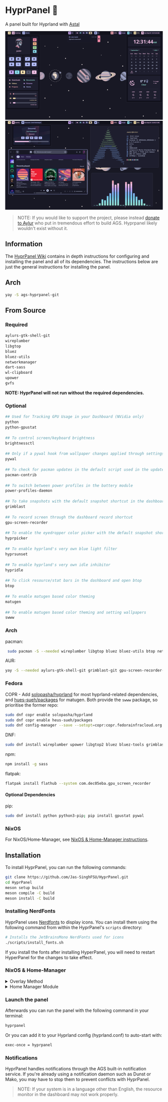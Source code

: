 # HyprPanel 🚀

A panel built for Hyprland with [Astal](https://github.com/Aylur/astal)

![HyprPanel1](./assets/hp1.png)
![HyprPanel2](./assets/hp2.png)

> NOTE: If you would like to support the project, please instead [donate to Aylur](https://ko-fi.com/aylur) who put in tremendous effort to build AGS. Hyprpanel likely wouldn't exist without it.

## Information

The [HyprPanel Wiki](https://hyprpanel.com/getting_started/installation.html) contains in depth instructions for configuring and installing the panel and all of its dependencies. The instructions below are just the general instructions for installing the panel.

## Arch

```bash
yay -S ags-hyprpanel-git
```

## From Source

### Required

```sh
aylurs-gtk-shell-git
wireplumber
libgtop
bluez
bluez-utils
networkmanager
dart-sass
wl-clipboard
upower
gvfs
```

**NOTE: HyprPanel will not run without the required dependencies.**

### Optional

```sh
## Used for Tracking GPU Usage in your Dashboard (NVidia only)
python
python-gpustat

## To control screen/keyboard brightness
brightnessctl

## Only if a pywal hook from wallpaper changes applied through settings is desired
pywal

## To check for pacman updates in the default script used in the updates module
pacman-contrib

## To switch between power profiles in the battery module
power-profiles-daemon

## To take snapshots with the default snapshot shortcut in the dashboard
grimblast

## To record screen through the dashboard record shortcut
gpu-screen-recorder

## To enable the eyedropper color picker with the default snapshot shortcut in the dashboard
hyprpicker

## To enable hyprland's very own blue light filter
hyprsunset

## To enable hyprland's very own idle inhibitor
hypridle

## To click resource/stat bars in the dashboard and open btop
btop

## To enable matugen based color theming
matugen

## To enable matugen based color theming and setting wallpapers
swww
```

### Arch

pacman:

```bash
 sudo pacman -S --needed wireplumber libgtop bluez bluez-utils btop networkmanager dart-sass wl-clipboard brightnessctl swww python upower pacman-contrib power-profiles-daemon gvfs
```

AUR:

```bash
yay -S --needed aylurs-gtk-shell-git grimblast-git gpu-screen-recorder-git hyprpicker matugen-bin python-gpustat hyprsunset-git hypridle-git
```

### Fedora

COPR - Add [solopasha/hyprland](https://copr.fedorainfracloud.org/coprs/solopasha/hyprland/) for most hyprland-related dependencies, and [hues-sueh/packages](https://copr.fedorainfracloud.org/coprs/heus-sueh/packages/) for matugen. Both provide the `swww` package, so prioritise the former repo:

```bash
sudo dnf copr enable solopasha/hyprland
sudo dnf copr enable heus-sueh/packages
sudo dnf config-manager --save --setopt=copr:copr.fedorainfracloud.org:heus-sueh:packages.priority=200
```

DNF:

```sh
sudo dnf install wireplumber upower libgtop2 bluez bluez-tools grimblast hyprpicker btop NetworkManager wl-clipboard swww brightnessctl gnome-bluetooth aylurs-gtk-shell power-profiles-daemon gvfs nodejs
```

npm:

```bash
npm install -g sass
```

flatpak:

```bash
flatpak install flathub --system com.dec05eba.gpu_screen_recorder
```

#### Optional Dependencies

pip:

```bash
sudo dnf install python python3-pip; pip install gpustat pywal
```

### NixOS

For NixOS/Home-Manager, see [NixOS & Home-Manager instructions](#nixos--home-manager).

## Installation

To install HyprPanel, you can run the following commands:

```bash
git clone https://github.com/Jas-SinghFSU/HyprPanel.git
cd HyprPanel
meson setup build
meson compile -C build
meson install -C build
```

### Installing NerdFonts

HyprPanel uses [Nerdfonts](https://www.nerdfonts.com/) to display icons. You can install them using the following command from within the HyprPanel's `scripts` directory:

```sh
# Installs the JetBrainsMono NerdFonts used for icons
./scripts/install_fonts.sh
```

If you install the fonts after installing HyperPanel, you will need to restart HyperPanel for the changes to take effect.

### NixOS & Home-Manager

<details>
<summary>Overlay Method</summary>
Alternatively, if you're using NixOS and/or Home-Manager, you can setup AGS using the provided Nix Flake. First, add the repository to your Flake's inputs, and enable the overlay.

```nix
# flake.nix

{
  inputs.hyprpanel.url = "github:Jas-SinghFSU/HyprPanel";
  # ...

  outputs = { self, nixpkgs, ... }@inputs:
  let
    # ...
	system = "x86_64-linux"; # change to whatever your system should be.
    pkgs = import nixpkgs {
	  inherit system;
	  # ...
	  overlays = [
        inputs.hyprpanel.overlay
	  ];
	};
  in {
    # ...
  }
}
```

Once you've set up the overlay, you can reference HyprPanel with `pkgs.hyprpanel` as if it were any other Nix package. This means you can reference it as a NixOS system/user package, a Home-Manager user package, or as a direct reference in your Hyprland configuration (if your configuration is managed by Home-Manager). The first three methods will add it to your `$PATH` (first globally, second two user-only), however the final will not.

```nix
# configuration.nix

# install it as a system package
environment.systemPackages = with pkgs; [
  # ...
  hyprpanel
  # ...
];

# or install it as a user package
users.users.<username>.packages = with pkgs; [
  # ...
  hyprpanel
  # ...
];


# home.nix

# install it as a user package with home-manager
home.packages = with pkgs; [
  # ...
  hyprpanel
  # ...
];

# or reference it directly in your Hyprland configuration
wayland.windowManager.hyprland.settings.exec-once = [
  "${pkgs.hyprpanel}/bin/hyprpanel"
];

```
</details>

<details>
<summary>Home Manager Module</summary>
If you want to configure HyprPanel with the Home Manager module, read this section instead.

First, as with the overlay method, add HyprPanel to your flake.
```nix
# flake.nix
{
  inputs = {
    hyprpanel.url = "github:jas-singhfsu/hyprpanel";
    # Good practice to ensure packages in HyprPanel
    # are the same version as your system packages.
    hyprpanel.inputs.nixpkgs.follows = "nixpkgs";
  };

  # ...
}
```

Then, import the Home Manager module and configure it as you wish.
Below is an example of some of the options that are available.
```nix
# *.nix
{ inputs, ... }:
{
  imports = [ inputs.hyprpanel.homeManagerModules.hyprpanel ];
  
  programs.hyprpanel = {

    # Enable the module.
    # Default: false
    enable = true;

    # Automatically restart HyprPanel with systemd.
    # Useful when updating your config so that you
    # don't need to manually restart it.
    # Default: false
    systemd.enable = true;

    # Adds '/nix/store/.../hyprpanel' to the
    # 'exec-once' in your Hyprland config.
    # Default: false
    hyprland.enable = true;

    # Fixes the overwrite issue with HyprPanel.
    # See below for more information.
    # Default: false
    overwrite.enable = true;

    # Import a specific theme from './themes/*.json'.
    # Default: ""
    theme = "gruvbox_split";

    # See 'https://hyprpanel.com/configuration/panel.html'.
    # Default: null
    layout = {
      "bar.layouts" = {
        "0" = {
          left = [ "dashboard" "workspaces" ];
          middle = [ "media" ];
          right = [ "volume" "systray" "notifications" ];
        };
      };
    };

    # See './nix/module.nix:103'.
    # Many of the options from the GUI are included.
    # Default: <same as gui>
    settings = {
      bar.launcher.autoDetectIcon = true;
      bar.workspaces.show_icons = true;

      menus.clock = {
        time = {
          military = true;
          hideSeconds = true;
        };
        weather.unit = "metric";
      };

      menus.dashboard.directories.enabled = false;
      menus.dashboard.stats.enable_gpu = true;

      theme.bar.transparent = true;

      theme.font = {
        name = "CaskaydiaCove NF";
        size = "16px";
      };
    };
  };
}
```
:warning: **Caveat**: Currently, updating the configuration through the GUI will
overwrite the `config.json` file by deleting it and creating a new one in its
place. This causes an error with Home Manager as the config must be a symlink to
the current generation for Home Manager to properly update it. A shorthand fix
is to delete `config.json` if it is NOT a symlink which can be handled for you
with the module by setting the `overwrite.enable` option. An obvious caveat to
this is that you can no longer tweak the configuration through the GUI. The
recommended workflow is to keep track of the differences and apply it later
in the module. This will hopefully be improved in a future update - benvonh.
</details>

### Launch the panel

Afterwards you can run the panel with the following command in your terminal:

```bash
hyprpanel
```

Or you can add it to your Hyprland config (hyprland.conf) to auto-start with:

```bash
exec-once = hyprpanel
```

### Notifications

HyprPanel handles notifications through the AGS built-in notification service. If you're already using a notification daemon such as Dunst or Mako, you may have to stop them to prevent conflicts with HyprPanel.

> NOTE: If your system is in a language other than English, the resource monitor in the dashboard may not work properly.
